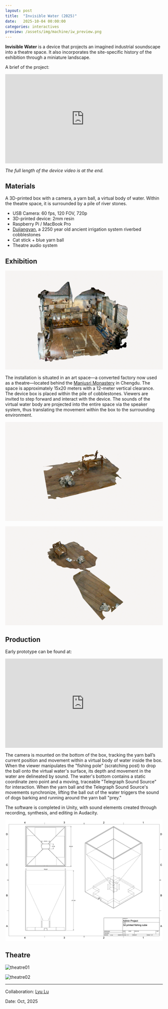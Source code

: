 ```yaml
---
layout: post
title:  "Invisible Water (2025)"
date:   2025-10-04 00:00:00
categories: interactives
preview: /assets/img/machine/iw_preview.png
---
```


**Invisible Water** is a device that projects an imagined industrial soundscape into a theatre space. It also incorporates the site-specific history of the exhibition through a miniature landscape.

A brief of the project:

<div style="padding:56.25% 0 0 0;position:relative;"><iframe src="https://player.vimeo.com/video/1128602279?badge=0&amp;autopause=0&amp;player_id=0&amp;app_id=58479" frameborder="0" allow="autoplay; fullscreen; picture-in-picture; clipboard-write; encrypted-media; web-share" referrerpolicy="strict-origin-when-cross-origin" style="position:absolute;top:0;left:0;width:100%;height:100%;" title="Sound Installation - Invisible Water (residency at a theatre)"></iframe></div>

_The full length of the device video is at the end._

## Materials

A 3D-printed box with a camera, a yarn ball, a virtual body of water. Within the theatre space, it is surrounded by a pile of river stones.

- USB Camera: 60 fps, 120 FOV, 720p
- 3D-printed device: 2mm resin
- Raspberry Pi / MacBook Pro
- [Dujiangyan](https://en.wikipedia.org/wiki/Dujiangyan), a 2250 year old ancient irrigation system riverbed cobblestones
- Cat stick + blue yarn ball
- Theatre audio system


## Exhibition

![IW01](/assets/img/machine/iw01.png)

The installation is situated in an art space—a converted factory now used as a theatre—located behind the [Manjusri Monastery](https://en.wikipedia.org/wiki/Wenshu_Temple_(Chengdu)) in Chengdu. The space is approximately 15x20 meters with a 12-meter vertical clearance. The device box is placed within the pile of cobblestones. Viewers are invited to step forward and interact with the device. The sounds of the virtual water body are projected into the entire space via the speaker system, thus translating the movement within the box to the surrounding environment.

![IW02](/assets/img/machine/iw02.png)

![IW03](/assets/img/machine/iw03.png)


## Production

Early prototype can be found at:

<div style="padding:56.25% 0 0 0;position:relative;"><iframe src="https://player.vimeo.com/video/1081693677?badge=0&amp;autopause=0&amp;player_id=0&amp;app_id=58479" frameborder="0" allow="autoplay; fullscreen; picture-in-picture; clipboard-write; encrypted-media; web-share" referrerpolicy="strict-origin-when-cross-origin" style="position:absolute;top:0;left:0;width:100%;height:100%;" title="Fishing Cube"></iframe></div>

The camera is mounted on the bottom of the box, tracking the yarn ball’s current position and movement within a virtual body of water inside the box. When the viewer manipulates the "fishing pole" (scratching post) to drop the ball onto the virtual water's surface, its depth and movement in the water are delineated by sound. The water's bottom contains a static coordinate zero point and a moving, traceable "Telegraph Sound Source" for interaction. When the yarn ball and the Telegraph Sound Source's movements synchronize, lifting the ball out of the water triggers the sound of dogs barking and running around the yarn ball "prey."

The software is completed in Unity, with sound elements created through recording, synthesis, and editing in Audacity.

![IW04](/assets/img/machine/iw04.png)


## Theatre

![theatre01](/assets/img/machine/theatre01.png)

![theatre02](/assets/img/machine/theatre02.png)

---

Collaboration: [Lyu Lu](mailto:jiaolvlu@gmail.com)

Date: Oct, 2025
